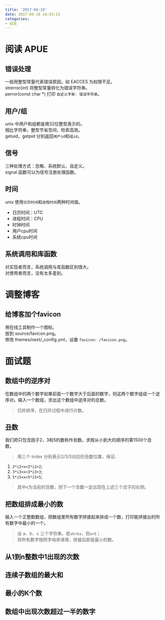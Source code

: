 ```yaml
---
title: '2017-04-18'
date: 2017-04-18 14:53:13
categories:
- 日志
---
```


# 阅读 APUE
## 错误处理
一般用整型常量代表错误原因，如 EACCES 为权限不足。  
strerror(int) 将整型常量转化为错误字符串。  
perror(const char *) 打印 `自定义字串: 错误字符串`。

## 用户/组
unix 中用户和组都是用32位整型表示的。  
相比字符串，整型节省空间、检索高效。  
getuid，getpid 分别返回`用户id`和`组id`。

## 信号
三种处理方式：忽略、系统默认、自定义。  
signal 函数可以为信号注册处理函数。

<!--more-->

## 时间
unix 使用`日历时间`和`进程时间`两种时间值。

- 日历时间：UTC
- 进程时间：CPU
 - 时钟时间
 - 用户cpu时间
 - 系统cpu时间

## 系统调用和库函数
对实现者而言，系统调用与库函数区别很大。  
对使用者而言，没有太多差别。


# 调整博客

## 给博客加个favicon
用在线工具制作一个图标。  
放到 source/favicon.png。  
修改 themes/next/_config.yml，设置 `favicon: /favicon.png`。

# 面试题

## 数组中的逆序对
在数组中的两个数字如果前面一个数字大于后面的数字，则这两个数字组成一个逆序对。输入一个数组，求出这个数组中逆序对的总数。  
> 归并排序，在归并过程中进行计数。

## 丑数
我们把只包含因子2，3和5的数称作丑数。求按从小到大的顺序的第1500个丑数。
> 用三个 index 分别表示2/3/5对应的丑数位置，保证:  
1. `2*i2<x<2*i2+2`;  
2. `3*i3<x<3*i3+3`;  
3. `5*i5<x<5*i5+5`;  

> 其中x为当前的丑数，则下一个丑数一定出现在上述三个式子的右侧。

## 把数组排成最小的数
输入一个正整数数组，把数组里所有数字拼接起来排成一个数，打印能拼接出的所有数字中最小的一个。
> 设 a、b、c 三个字符串。若`ab>ba`，则`a>b`；  
将所有数字按照字母序递增，拼接后即是最小的数。


## 从1到n整数中1出现的次数

## 连续子数组的最大和

## 最小的K个数

## 数组中出现次数超过一半的数字
